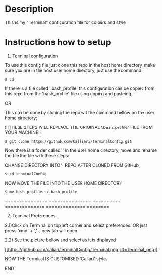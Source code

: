# Description
This is my "Terminal" configuration file for colours and style


# Instructions how to setup

1) Terminal configuration

To use this config file just clone this repo in the host  home directory,
make sure you are in the host user home directory, just use the command:

```
$ cd
```

If there is a file called '.bash_profile' this configuration can be copied from this repo from the 'bash_profile' file using coping and pasteing.

OR

This can be done by cloning the repo wit the command bellow on the user home directory;

!!!THESE STEPS WILL REPLACE THE ORIGINAL '.bash_profile' FILE FROM YOUR MACHINE!!!

```
$ git clone https://github.com/Calliari/terminalConfig.git
```

Now there is a folder called '' in the user home directory, move and rename the file the file with these steps:

CHANGE DIRECTORY INTO '' REPO AFTER CLONED FROM GitHub
```
$ cd terminalConfig
```

NOW MOVE THE FILE INTO THE USER HOME DIRECTORY

```
$ mv bash_profile ~/.bash_profile
```

=============== =============== ========== ============== ============== ========


2) Terminal Preferences

2.1)Click on Terminal on top left corner and select preferences.
OR just press 'cmd' + ',' a new tab will open.

2.2) See the picture bellow and select as it is displayed

[[https://github.com/caliari/terminalConfig/Terminal.png|alt=Terminal_png]]

NOW THE Terminal IS CUSTOMISED 'Caliari' style.

END
